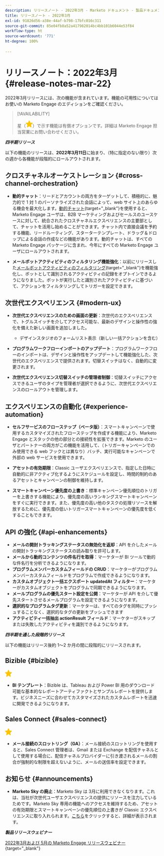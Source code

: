 ```yaml
---
description: リリースノート - 2022年3月 - Marketo ドキュメント - 製品ドキュメント
title: リリースノート - 2022年3月
exl-id: 91826d56-a38e-44af-b798-17bfc016c311
source-git-commit: 85e04fb8a52a417982014bc4bb101b6044e53f84
workflow-type: ht
source-wordcount: '771'
ht-degree: 100%

---
```


# リリースノート：2022年3月 {#release-notes-mar-22}

2022年3月リリースには、次の機能が含まれています。機能の可用性についてはお使いの Marketo Engage のエディションをご確認ください。

>[!AVAILABILITY]
>
>星（![星](assets/yellow-star.png)）で示す機能は有償オプションです。詳細は Marketo Engage 担当営業にお問い合わせください。

**_四半期リリース_**

以下の機能のリリースは、**2022年3月11日**&#x200B;に始まり、（特に指定のない限り）次の週から各機能が段階的にロールアウトされます。

## クロスチャネルオーケストレーション {#cross-channel-orchestration}

* **動的チャット**：リードとアカウントの両方をターゲットして、積極的に、魅力的で 1 対 1 のパーソナライズされた会話によって、web サイト上のあらゆる機会を最大化します。[動的チャット](/help/marketo/product-docs/demand-generation/dynamic-chat/dynamic-chat-overview.md){target=&quot;_blank&quot;}を使用すると、Marketo Engage ユーザは、B2B マーケティングおよびセールスのユースケースに対して、統合されたクロスチャネルエクスペリエンスの主要部として、チャットを活用し始めることができます。チャット内で直接会議を予約する機能、リードルーティング、スターターテンプレート、ドラッグ＆ドロップによる会話の作成などの機能があります。動的チャットは、すべての Marketo Engage パッケージに含まれ、今年にすべての Marketo Engage ユーザにロールアウトされます。

* **メールボットアクティビティのフィルタリング機能強化**：以前にリリースした[メールボットアクティビティのフィルタリング](/help/marketo/product-docs/administration/email-setup/filtering-email-bot-activity.md){target=&quot;_blank&quot;}を機能強化し、ボットとして識別されるアクティビティの記録をオプトインできるようになりました。ボットが実行したと識別されたアクティビティに基づいて、アクションをフィルタリングしてトリガーを設定できます。

## 次世代エクスペリエンス {#modern-ux}

* **次世代エクスペリエンスのための画面の更新**：次世代のエクスペリエンスで、トグルスイッチを介してアクセス可能な、最新のデザインと操作性の強化を備えた新しい画面を追加しました。

   * デザインスタジオのフォームリスト表示（新しい一括アクションを含む）

* **プログラムワークフローインポートのアップデート**：プログラムワークフローのインポートは、デザインと操作性をアップデートして機能強化した、次世代のエクスペリエンスで提供されます。切替スイッチはなく、自動的に変更されます。

* **次世代エクスペリエンス切替スイッチの管理者制御**：切替スイッチにアクセスできるユーザのタイプを管理者が選択できるように、次世代エクスペリエンスのロールアウトを管理します。

## エクスペリエンスの自動化 {#experience-automation}

* **セルフサービスのフローステップ（ベータ版）**：スマートキャンペーンで使用するカスタマイズされたフローステップを作成する機能により、Marketo Engage とスタックの他の部分との接続性を拡張できます。Marketo のユーザとパートナーの両方がこの機能を活用して、（トリガーキャンペーンでのみ使用できる web フックとは異なり）バッチ、実行可能なキャンペーンで外部の web サービスを使用できます。

* **アセットの有効期限**：Classic ユーザエクスペリエンスで、指定した日時に自動的に非アクティブ化するようにスケジュールを設定し、時間的制約のあるアセットとキャンペーンの制御を維持します。

* **スマートキャンペーン優先度の上書き**：標準キャンペーン優先順位のトリガーを上書きする機能により、優先度の高いランキングスマートキャンペーンをすぐに実行できます。また、優先度の高い他のタスクの処理リソースを解放するために、優先度の低いトリガースマートキャンペーンの優先度を低くすることもできます。

## API の強化 {#api-enhancements}

* **メールの開封トラッキングステータスの無効化を返却**：API を介したメールの開封トラッキングステータスの読み取りを許可します。
* **メールから動的コンテンツの件名行を取得**：マーケターが BI ツールで動的な件名行を分析できるようになります。
* **プログラムメンバーカスタムフィールドの CRUD**：マーケターがプログラムメンバーカスタムフィールドをプログラムで作成できるようになります。
* **カスタムオブジェクト一括エクスポート updatedAt フィルター**：マーケターがカスタムオブジェクトをプログラムで同期できるようになります。
* **メールプログラムの優先スタート設定を公開**：マーケターが API を介して優先スタートさせるメールプログラムを設定できるようになります。
* **選択的なプログラムタグ更新**：マーケターは、すべてのタグを同時にプッシュすることなく、選択的なタグの更新をプッシュできます
* **アクティビティ一括抽出 actionResult フィールド**：マーケターがスキップまたは失敗したアクティビティを識別できるようになります。

**_四半期を通した段階的リリース_**

以下の機能はリリース後約 1～2 か月の間に段階的にリリースされます。

## Bizible {#bizible}

![（星印）](assets/yellow-star.png)

* **BI テンプレート**：Bizible は、Tableau および Power BI 用のダウンロード可能な基本的なレポートアーティファクトとサンプルレポートを提供します。ビジネスニーズに合わせてカスタマイズされたカスタムレポートを迅速に開発できるようになります。

## Sales Connect {#sales-connect}

![（星印）](assets/yellow-star.png)

* **メール接続のスロットリング（GA）**：メール接続のスロットリングを使用すると、Sales Connect 管理者は、Gmail または Exchange を配信チャネルとして使用する場合に、配信チャネルプロバイダーに引き渡されるメールの割合が強制的な制限を超えないように、メールの送信率を設定できます。

## お知らせ {#announcements}

* **Marketo Sky の廃止**：Marketo Sky は 3月に利用できなくなります。これは、当社が次世代ユーザエクスペリエンスの提供にリソースを注力しているためです。Marketo Sky 専用の機能へのアクセスを維持するため、アセットの有効期限とスマートキャンペーンの優先順位の上書きが Classic エクスペリエンスに取り入れられます。[こちら](https://nation.marketo.com/t5/the-modern-ux/marketo-sky-deprecation-notice/ba-p/320115#M33)をクリックすると、詳細が表示されます。

**_製品リリースウェビナー_**

[2022年3月および 5月の Marketo Engage リリースウェビナー](https://engage.marketo.com/2022_March_May_Release_Webinar_DemandPage.html){target=&quot;_blank&quot;}
